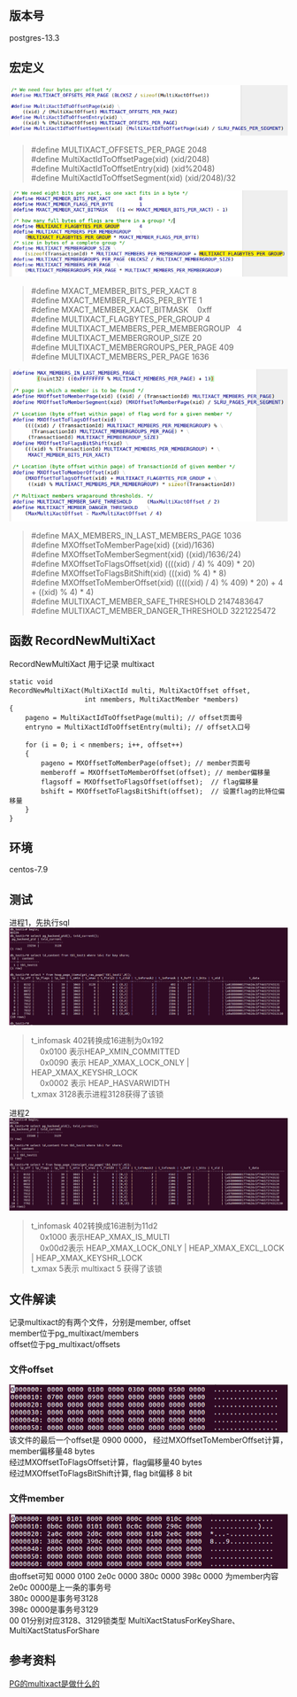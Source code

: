 ## 版本号  

postgres-13.3  

## 宏定义  

![image.png](https://github.com/hanguanmiao/study/blob/main/postgres/multixact/postgres-13.3/pictures/Screenshot%20from%202023-02-08%2011-39-52.png)  
> #define MULTIXACT_OFFSETS_PER_PAGE		2048  
> #define MultiXactIdToOffsetPage(xid)			(xid/2048)  
> #define MultiXactIdToOffsetEntry(xid)			(xid%2048)  
> #define MultiXactIdToOffsetSegment(xid)		(xid/2048)/32  

![image.png](https://github.com/hanguanmiao/study/blob/main/postgres/multixact/postgres-13.3/pictures/Screenshot%20from%202023-02-08%2011-13-17.png)  
> #define MXACT_MEMBER_BITS_PER_XACT			8  
> #define MXACT_MEMBER_FLAGS_PER_BYTE			1  
> #define MXACT_MEMBER_XACT_BITMASK   			0xff  
> #define MULTIXACT_FLAGBYTES_PER_GROUP			4  
> #define MULTIXACT_MEMBERS_PER_MEMBERGROUP  	4  
> #define MULTIXACT_MEMBERGROUP_SIZE			20  
> #define MULTIXACT_MEMBERGROUPS_PER_PAGE		409  
> #define MULTIXACT_MEMBERS_PER_PAGE			1636  

![image.png](https://github.com/hanguanmiao/study/blob/main/postgres/multixact/postgres-13.3/pictures/Screenshot%20from%202023-02-08%2011-50-22.png)  
> #define MAX_MEMBERS_IN_LAST_MEMBERS_PAGE		1036  
> #define MXOffsetToMemberPage(xid)			((xid)/1636)  
> #define MXOffsetToMemberSegment(xid)		((xid)/1636/24)  
> #define MXOffsetToFlagsOffset(xid)			((((xid) / 4) % 409) * 20)  
> #define MXOffsetToFlagsBitShift(xid)			(((xid) % 4) * 8)  
> #define MXOffsetToMemberOffset(xid)			(((((xid) / 4) % 409) * 20) + 4 + ((xid) % 4) * 4)  
> #define MULTIXACT_MEMBER_SAFE_THRESHOLD		2147483647  
> #define MULTIXACT_MEMBER_DANGER_THRESHOLD	3221225472  

## 函数 RecordNewMultiXact  

RecordNewMultiXact 用于记录 multixact  

```
static void
RecordNewMultiXact(MultiXactId multi, MultiXactOffset offset,
				   int nmembers, MultiXactMember *members)
{
	pageno = MultiXactIdToOffsetPage(multi); // offset页面号
	entryno = MultiXactIdToOffsetEntry(multi); // offset入口号

	for (i = 0; i < nmembers; i++, offset++)
	{
		pageno = MXOffsetToMemberPage(offset); // member页面号
		memberoff = MXOffsetToMemberOffset(offset); // member偏移量
		flagsoff = MXOffsetToFlagsOffset(offset);  // flag偏移量
		bshift = MXOffsetToFlagsBitShift(offset);  // 设置flag的比特位偏移量
	}
}
```

## 环境  
centos-7.9  

## 测试  
进程1，先执行sql  
![image.png](https://github.com/hanguanmiao/study/blob/main/postgres/multixact/postgres-13.3/pictures/Screenshot%20from%202023-02-07%2019-33-04.png)  
> t_infomask 402转换成16进制为0x192  
>     0x0100 表示HEAP_XMIN_COMMITTED  
>     0x0090 表示 HEAP_XMAX_LOCK_ONLY | HEAP_XMAX_KEYSHR_LOCK  
>     0x0002 表示 HEAP_HASVARWIDTH  
> t_xmax 3128表示进程3128获得了该锁  

进程2![image.png](https://github.com/hanguanmiao/study/blob/main/postgres/multixact/postgres-13.3/pictures/Screenshot%20from%202023-02-07%2019-33-30.png)  
> t_infomask 402转换成16进制为11d2  
>     0x1000 表示HEAP_XMAX_IS_MULTI  
>     0x00d2表示 HEAP_XMAX_LOCK_ONLY | HEAP_XMAX_EXCL_LOCK | HEAP_XMAX_KEYSHR_LOCK  
> t_xmax 5表示 multixact 5 获得了该锁  

## 文件解读  
记录multixact的有两个文件，分别是member, offset  
member位于pg_multixact/members  
offset位于pg_multixact/offsets  

### 文件offset  
![image.png](https://github.com/hanguanmiao/study/blob/main/postgres/multixact/postgres-13.3/pictures/Screenshot%20from%202023-02-07%2017-38-58.png)  
该文件的最后一个offset是 0900 0000， 经过MXOffsetToMemberOffset计算，member偏移量48 bytes  
经过MXOffsetToFlagsOffset计算，flag偏移量40 bytes  
经过MXOffsetToFlagsBitShift计算, flag bit偏移 8 bit  

### 文件member  
![image.png](https://github.com/hanguanmiao/study/blob/main/postgres/multixact/postgres-13.3/pictures/Screenshot%20from%202023-02-07%2017-40-10.png)  
由offset可知 0000 0100 2e0c 0000 380c 0000 398c 0000 为member内容  
2e0c 0000是上一条的事务号  
380c 0000是事务号3128  
398c 0000是事务号3129  
00 01分别对应3128、3129锁类型 MultiXactStatusForKeyShare、MultiXactStatusForShare  

## 参考资料  
[PG的multixact是做什么的](https://www.modb.pro/db/14939)  
